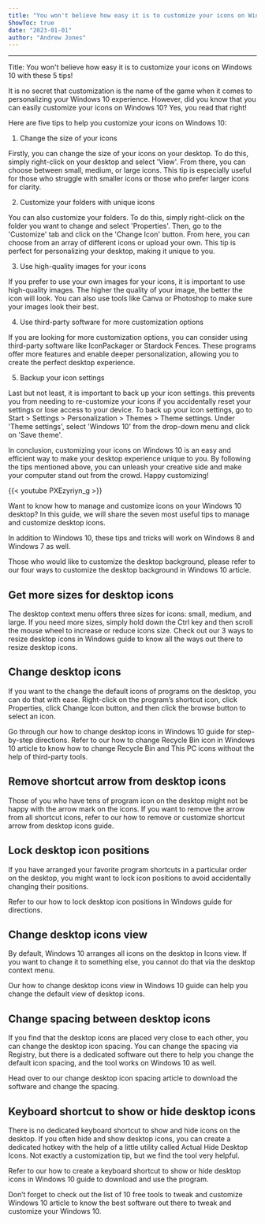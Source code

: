 ```yaml
---
title: "You won't believe how easy it is to customize your icons on Windows 10 with these 5 tips!"
ShowToc: true 
date: "2023-01-01"
author: "Andrew Jones"
---
```

*****
Title: You won't believe how easy it is to customize your icons on Windows 10 with these 5 tips!

It is no secret that customization is the name of the game when it comes to personalizing your Windows 10 experience. However, did you know that you can easily customize your icons on Windows 10? Yes, you read that right!

Here are five tips to help you customize your icons on Windows 10:

1. Change the size of your icons

Firstly, you can change the size of your icons on your desktop. To do this, simply right-click on your desktop and select 'View'. From there, you can choose between small, medium, or large icons. This tip is especially useful for those who struggle with smaller icons or those who prefer larger icons for clarity.

2. Customize your folders with unique icons

You can also customize your folders. To do this, simply right-click on the folder you want to change and select 'Properties'. Then, go to the 'Customize' tab and click on the 'Change Icon' button. From here, you can choose from an array of different icons or upload your own. This tip is perfect for personalizing your desktop, making it unique to you.

3. Use high-quality images for your icons

If you prefer to use your own images for your icons, it is important to use high-quality images. The higher the quality of your image, the better the icon will look. You can also use tools like Canva or Photoshop to make sure your images look their best.

4. Use third-party software for more customization options

If you are looking for more customization options, you can consider using third-party software like IconPackager or Stardock Fences. These programs offer more features and enable deeper personalization, allowing you to create the perfect desktop experience.

5. Backup your icon settings

Last but not least, it is important to back up your icon settings. this prevents you from needing to re-customize your icons if you accidentally reset your settings or lose access to your device. To back up your icon settings, go to Start > Settings > Personalization > Themes > Theme settings. Under 'Theme settings', select 'Windows 10' from the drop-down menu and click on 'Save theme'.

In conclusion, customizing your icons on Windows 10 is an easy and efficient way to make your desktop experience unique to you. By following the tips mentioned above, you can unleash your creative side and make your computer stand out from the crowd. Happy customizing!

{{< youtube PXEzyriyn_g >}} 



Want to know how to manage and customize icons on your Windows 10 desktop? In this guide, we will share the seven most useful tips to manage and customize desktop icons.
 









 
In addition to Windows 10, these tips and tricks will work on Windows 8 and Windows 7 as well.
 
Those who would like to customize the desktop background, please refer to our four ways to customize the desktop background in Windows 10 article.
 
## Get more sizes for desktop icons
 
The desktop context menu offers three sizes for icons: small, medium, and large. If you need more sizes, simply hold down the Ctrl key and then scroll the mouse wheel to increase or reduce icons size. Check out our 3 ways to resize desktop icons in Windows guide to know all the ways out there to resize desktop icons.
 
## Change desktop icons
 
If you want to the change the default icons of programs on the desktop, you can do that with ease. Right-click on the program’s shortcut icon, click Properties, click Change Icon button, and then click the browse button to select an icon.
 
Go through our how to change desktop icons in Windows 10 guide for step-by-step directions. Refer to our how to change Recycle Bin icon in Windows 10 article to know how to change Recycle Bin and This PC icons without the help of third-party tools.
 
## Remove shortcut arrow from desktop icons
 
Those of you who have tens of program icon on the desktop might not be happy with the arrow mark on the icons. If you want to remove the arrow from all shortcut icons, refer to our how to remove or customize shortcut arrow from desktop icons guide.
 
## Lock desktop icon positions
 
If you have arranged your favorite program shortcuts in a particular order on the desktop, you might want to lock icon positions to avoid accidentally changing their positions.
 
Refer to our how to lock desktop icon positions in Windows guide for directions.
 
## Change desktop icons view
 
By default, Windows 10 arranges all icons on the desktop in Icons view. If you want to change it to something else, you cannot do that via the desktop context menu.
 
Our how to change desktop icons view in Windows 10 guide can help you change the default view of desktop icons.
 
## Change spacing between desktop icons
 
If you find that the desktop icons are placed very close to each other, you can change the desktop icon spacing. You can change the spacing via Registry, but there is a dedicated software out there to help you change the default icon spacing, and the tool works on Windows 10 as well.
 
Head over to our change desktop icon spacing article to download the software and change the spacing.
 
## Keyboard shortcut to show or hide desktop icons
 
There is no dedicated keyboard shortcut to show and hide icons on the desktop. If you often hide and show desktop icons, you can create a dedicated hotkey with the help of a little utility called Actual Hide Desktop Icons. Not exactly a customization tip, but we find the tool very helpful.
 
Refer to our how to create a keyboard shortcut to show or hide desktop icons in Windows 10 guide to download and use the program.
 
Don’t forget to check out the list of 10 free tools to tweak and customize Windows 10 article to know the best software out there to tweak and customize your Windows 10.



